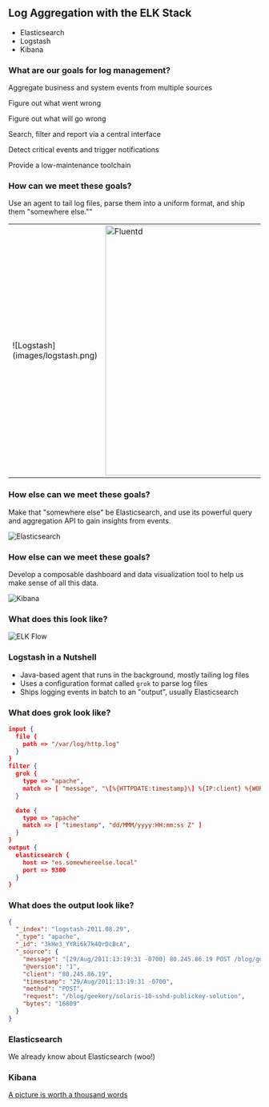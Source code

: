 ## Log Aggregation with the ELK Stack

* Elasticsearch
* Logstash
* Kibana


### What are our goals for log management?


Aggregate business and system events from multiple sources


Figure out what went wrong


Figure out what will go wrong


Search, filter and report via a central interface


Detect critical events and trigger notifications


Provide a low-maintenance toolchain


### How can we meet these goals?

Use an agent to tail log files, parse them into a uniform format, and ship them "somewhere else.""

<table>
  <tr>
    <td style="vertical-align: middle;">![Logstash](images/logstash.png)</td>
    <td style="vertical-align: middle;"><img src="images/fluentd.png" alt="Fluentd" style="width: 500px;"/></td>
    <td style="vertical-align: middle;">![Rsyslog](images/rsyslog.png)</td>
    <td style="vertical-align: middle;">![Flume](images/flume.png)</td>
  </tr>
</table>


### How else can we meet these goals?

Make that "somewhere else" be Elasticsearch, and use its powerful query and aggregation API to gain insights from events.

![Elasticsearch](images/elasticsearch.png)


### How else can we meet these goals?

Develop a composable dashboard and data visualization tool to help us make sense of all this data.

![Kibana](images/kibana.png)


### What does this look like?

![ELK Flow](images/elk-flow.png)


### Logstash in a Nutshell

* Java-based agent that runs in the background, mostly tailing log files
* Uses a configuration format called `grok` to parse log files
* Ships logging events in batch to an "output", usually Elasticsearch


### What does grok look like?

```json
input {
  file {
    path => "/var/log/http.log"
  }
}
filter {
  grok {
    type => "apache",
    match => [ "message", "\[%{HTTPDATE:timestamp}\] %{IP:client} %{WORD:method} %{URIPATHPARAM:request} %{NUMBER:bytes}"]
  }

  date {
    type => "apache"
    match => [ "timestamp", "dd/MMM/yyyy:HH:mm:ss Z" ]
  }
}
output {
  elasticsearch {
    host => "es.somewhereelse.local"
    port => 9300
  }
}
```


### What does the output look like?

```json
{
  "_index": "logstash-2011.08.29",
  "_type": "apache",
  "_id": "3kHe3_YYRi6k7k4QrDcBcA",
  "_source": {
    "message": "[29/Aug/2011:13:19:31 -0700] 80.245.86.19 POST /blog/geekery/solaris-10-sshd-publickey-solution 16809",
    "@version": "1",
    "client": "80.245.86.19",
    "timestamp": "29/Aug/2011:13:19:31 -0700",
    "method": "POST",
    "request": "/blog/geekery/solaris-10-sshd-publickey-solution",
    "bytes": "16809"
  }
}
```


### Elasticsearch

We already know about Elasticsearch (woo!)


### Kibana

[A picture is worth a thousand words](http://kibana.local)